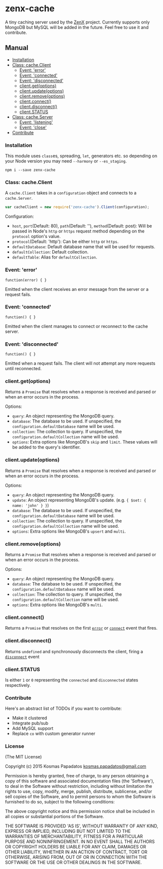 # zenx-cache
A tiny caching server used by the [ZenX](https://github.com/raelgor/zenx) project. Currently supports only MongoDB but MySQL will be added in the future. Feel free to use it and contribute.

## Manual
* [Installation](#installation)
* [Class: cache.Client](#zcc)
  * [Event: 'error'](#zccee)
  * [Event: 'connected'](#zccec)
  * [Event: 'disconnected'](#zccedc)
  * [client.get(options)](#zccg)
  * [client.update(options)](#zccu)
  * [client.remove(options)](#zccr)
  * [client.connect()](#zcccon)
  * [client.disconnect()](#zccdiscon)
  * [client.STATUS](#zccs)
* [Class: cache.Server](#zcs)
  * [Event: 'listening'](#zcsel)
  * [Event: 'close'](#zcsec)
* [Contribute](#contribute)

### <a name="installation">Installation</a>
This module uses `class`es, spreading, `let`, generators etc. so depending on your Node version you may need `--harmony` or `--es_staging`.
```shell
npm i --save zenx-cache
```

### <a name="zcc">Class: cache.Client</a>
A `cache.Client` takes in a `configuration` object and connects to a `cache.Server`.
```js
var cacheClient = new require('zenx-cache').Client(configuration);
```

Configuration:
* `host`, `port`(Default: 80), `path`(Default: ''), `method`(Default: post): Will be passed in Node's `http` or `https` request method depending on the `protocol` option's value.
* `protocol`(Default: 'http'): Can be either `http` or `https`.
* `defaultDatabase`: Default database name that will be used for requests.
* `defaultCollection`: Default collection.
* `defaultTable`: Alias for `defaultCollection`.

### <a name="zccee">Event: 'error'</a>
`function(error) { }`

Emitted when the client receives an error message from the server or a request fails.

### <a name="zccec">Event: 'connected'</a>
`function() { }`

Emitted when the client manages to connect or reconnect to the cache server.

### <a name="zccedc">Event: 'disconnected'</a>
`function() { }`

Emitted when a request fails. The client will not attempt any more requests until reconnected.

### <a name="zccg">client.get(options)</a>

Returns a `Promise` that resolves when a response is received and parsed or when an error occurs in the process.

Options:
* `query`: An object representing the MongoDB query.
* `database`: The database to be used. If unspecified, the `configuration.defaultDatabase` name will be used.
* `collection`: The collection to query. If unspecified, the `configuration.defaultCollection` name will be used.
* `options`: Extra options like MongoDB's `skip` and `limit`. These values will be added to the query's identifier.

### <a name="zccu">client.update(options)</a>

Returns a `Promise` that resolves when a response is received and parsed or when an error occurs in the process.

Options:
* `query`: An object representing the MongoDB query.
* `update`: An object representing MongoDB's update. (e.g. `{ $set: { name: 'john' } }`)
* `database`: The database to be used. If unspecified, the `configuration.defaultDatabase` name will be used.
* `collection`: The collection to query. If unspecified, the `configuration.defaultCollection` name will be used.
* `options`: Extra options like MongoDB's `upsert` and `multi`.

### <a name="zccr">client.remove(options)</a>

Returns a `Promise` that resolves when a response is received and parsed or when an error occurs in the process.

Options:
* `query`: An object representing the MongoDB query.
* `database`: The database to be used. If unspecified, the `configuration.defaultDatabase` name will be used.
* `collection`: The collection to query. If unspecified, the `configuration.defaultCollection` name will be used.
* `options`: Extra options like MongoDB's `multi`.

### <a name="zcccon">client.connect()</a>

Returns a `Promise` that resolves on the first [`error`](#zccee) or [`connect`](#zccec) event that fires.

### <a name="zccdiscon">client.disconnect()</a>

Returns `undefined` and synchronously disconnects the client, firing a [`disconnect`](#zccedc) event

### <a name="zccs">client.STATUS</a>

Is either `1` or `0` representing the `connected` and `disconnected` states respectively.

### Contribute
Here's an abstract list of TODOs if you want to contribute:
* Make it clustered
* Integrate pub/sub
* Add MySQL support
* Replace `co` with custom generator runner

### License
(The MIT License)

Copyright (c) 2015 Kosmas Papadatos <kosmas.papadatos@gmail.com>

Permission is hereby granted, free of charge, to any person obtaining a copy of this software and associated documentation files (the 'Software'), to deal in the Software without restriction, including without limitation the rights to use, copy, modify, merge, publish, distribute, sublicense, and/or sell copies of the Software, and to permit persons to whom the Software is furnished to do so, subject to the following conditions:

The above copyright notice and this permission notice shall be included in all copies or substantial portions of the Software.

THE SOFTWARE IS PROVIDED 'AS IS', WITHOUT WARRANTY OF ANY KIND, EXPRESS OR IMPLIED, INCLUDING BUT NOT LIMITED TO THE WARRANTIES OF MERCHANTABILITY, FITNESS FOR A PARTICULAR PURPOSE AND NONINFRINGEMENT. IN NO EVENT SHALL THE AUTHORS OR COPYRIGHT HOLDERS BE LIABLE FOR ANY CLAIM, DAMAGES OR OTHER LIABILITY, WHETHER IN AN ACTION OF CONTRACT, TORT OR OTHERWISE, ARISING FROM, OUT OF OR IN CONNECTION WITH THE SOFTWARE OR THE USE OR OTHER DEALINGS IN THE SOFTWARE.
